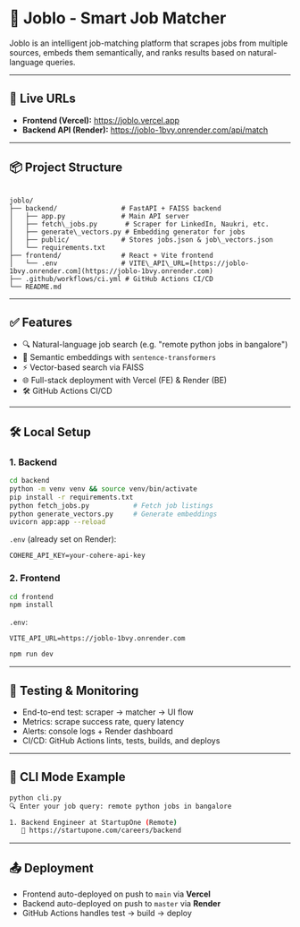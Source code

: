 
# 🧠 Joblo - Smart Job Matcher

Joblo is an intelligent job-matching platform that scrapes jobs from multiple sources, embeds them semantically, and ranks results based on natural-language queries.

---

## 🚀 Live URLs

- **Frontend (Vercel):** https://joblo.vercel.app  
- **Backend API (Render):** https://joblo-1bvy.onrender.com/api/match  

---

## 📦 Project Structure

```

joblo/
├── backend/                # FastAPI + FAISS backend
│   ├── app.py              # Main API server
│   ├── fetch\_jobs.py       # Scraper for LinkedIn, Naukri, etc.
│   ├── generate\_vectors.py # Embedding generator for jobs
│   ├── public/             # Stores jobs.json & job\_vectors.json
│   └── requirements.txt
├── frontend/               # React + Vite frontend
│   └── .env                # VITE\_API\_URL=[https://joblo-1bvy.onrender.com](https://joblo-1bvy.onrender.com)
├── .github/workflows/ci.yml # GitHub Actions CI/CD
└── README.md

````

---

## ✅ Features

- 🔍 Natural-language job search (e.g. "remote python jobs in bangalore")
- 🤖 Semantic embeddings with `sentence-transformers`
- ⚡ Vector-based search via FAISS
- 🌐 Full-stack deployment with Vercel (FE) & Render (BE)
- 🛠 GitHub Actions CI/CD

---

## 🛠 Local Setup

### 1. Backend

```bash
cd backend
python -m venv venv && source venv/bin/activate
pip install -r requirements.txt
python fetch_jobs.py           # Fetch job listings
python generate_vectors.py     # Generate embeddings
uvicorn app:app --reload
````

`.env` (already set on Render):

```
COHERE_API_KEY=your-cohere-api-key
```

### 2. Frontend

```bash
cd frontend
npm install
```

`.env`:

```
VITE_API_URL=https://joblo-1bvy.onrender.com
```

```bash
npm run dev
```

---

## 🧪 Testing & Monitoring

* End-to-end test: scraper → matcher → UI flow
* Metrics: scrape success rate, query latency
* Alerts: console logs + Render dashboard
* CI/CD: GitHub Actions lints, tests, builds, and deploys

---

## 🧠 CLI Mode Example

```bash
python cli.py
🔍 Enter your job query: remote python jobs in bangalore

1. Backend Engineer at StartupOne (Remote)
   🔗 https://startupone.com/careers/backend
```

---

## 📤 Deployment

* Frontend auto-deployed on push to `main` via **Vercel**
* Backend auto-deployed on push to `master` via **Render**
* GitHub Actions handles test → build → deploy


